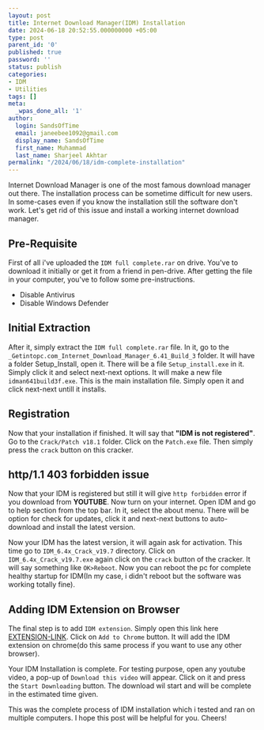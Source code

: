 ```yaml
---
layout: post
title: Internet Download Manager(IDM) Installation 
date: 2024-06-18 20:52:55.000000000 +05:00
type: post
parent_id: '0'
published: true
password: ''
status: publish
categories:
- IDM
- Utilities
tags: []
meta:
  _wpas_done_all: '1'
author:
  login: SandsOfTime
  email: janeebee1092@gmail.com
  display_name: SandsOfTime
  first_name: Muhammad
  last_name: Sharjeel Akhtar
permalink: "/2024/06/18/idm-complete-installation"
---
```

Internet Download Manager is one of the most famous download manager out there. The installation process can be sometime difficult for new users. In some-cases even if you know the installation still the software don't work. Let's get rid of this issue and install a working internet download manager.

## Pre-Requisite

First of all i've uploaded the `IDM full complete.rar` on drive. You've to download it initially or get it from a friend in pen-drive. After getting the file in your computer, you've to follow some pre-instructions.

* Disable Antivirus
* Disable Windows Defender

## Initial Extraction

After it, simply extract the `IDM full complete.rar` file. In it, go to the `_Getintopc.com_Internet_Download_Manager_6.41_Build_3` folder. It will have a folder Setup_Install, open it. There will be a file `Setup_install.exe` in it. Simply click it and select next-next options. It will make a new file `idman641build3f.exe`. This is the main installation file. Simply open it and click next-next untill it installs. 

## Registration

Now that your installation if finished. It will say that **"IDM is not registered"**. Go to the `Crack/Patch v18.1` folder. Click on the `Patch.exe` file. Then simply press the `crack` button on this cracker.

## http/1.1 403 forbidden issue

Now that your IDM is registered but still it will give `http forbidden` error if you download from **YOUTUBE**. Now turn on your internet. Open IDM and go to help section from the top bar. In it, select the about menu. There will be option for check for updates, click it and next-next buttons to auto-download and install the latest version. 

Now your IDM has the latest version, it will again ask for activation. This time go to `IDM_6.4x_Crack_v19.7` directory. Click on `IDM_6.4x_Crack_v19.7.exe` again click on the `crack` button of the cracker. It will say something like `OK>Reboot`. Now you can reboot the pc for complete healthy startup for IDM(In my case, i didn't reboot but the software was working totally fine).

## Adding IDM Extension on Browser

The final step is to add `IDM extension`. Simply open this link here [EXTENSION-LINK](https://chromewebstore.google.com/detail/idm-integration-module/ngpampappnmepgilojfohadhhmbhlaek). Click on `Add to Chrome` button. It will add the IDM extension on chrome(do this same process if you want to use any other browser).

Your IDM Installation is complete. For testing purpose, open any youtube video, a pop-up of `Download this video` will appear. Click on it and press the `Start Downloading` button. The download wil start and will be complete in the estimated time given.

This was the complete process of IDM installation which i tested and ran on multiple computers. I hope this post will be helpful for you. Cheers!